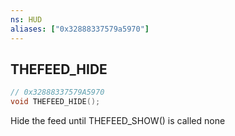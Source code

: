 ```yaml
---
ns: HUD
aliases: ["0x32888337579a5970"]
---
```

## THEFEED_HIDE

```c
// 0x32888337579A5970
void THEFEED_HIDE();
```

Hide the feed until THEFEED_SHOW() is called
none

